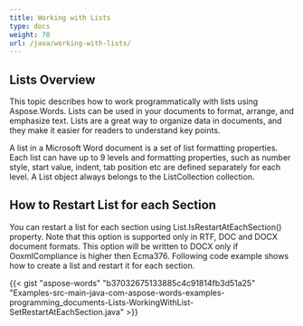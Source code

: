 ```yaml
---
title: Working with Lists
type: docs
weight: 70
url: /java/working-with-lists/
---
```


## **Lists Overview**
This topic describes how to work programmatically with lists using Aspose.Words. Lists can be used in your documents to format, arrange, and emphasize text. Lists are a great way to organize data in documents, and they make it easier for readers to understand key points. 

A list in a Microsoft Word document is a set of list formatting properties. Each list can have up to 9 levels and formatting properties, such as number style, start value, indent, tab position etc are defined separately for each level. A List object always belongs to the ListCollection collection.
## **How to Restart List for each Section**
You can restart a list for each section using List.IsRestartAtEachSection() property. Note that this option is supported only in RTF, DOC and DOCX document formats. This option will be written to DOCX only if OoxmlCompliance is higher then Ecma376. Following code example shows how to create a list and restart it for each section. 

{{< gist "aspose-words" "b37032675133885c4c91814fb3d51a25" "Examples-src-main-java-com-aspose-words-examples-programming_documents-Lists-WorkingWithList-SetRestartAtEachSection.java" >}}




